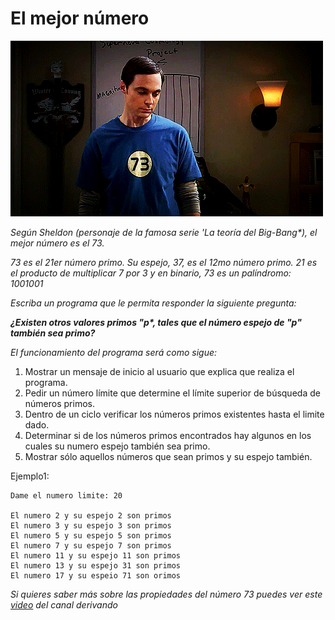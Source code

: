 # El mejor número

![](/00.-Sources/Gifs/Sheldon.gif)

_Según Sheldon (personaje de la famosa serie 'La teoría del Big-Bang*), el mejor número es el 73._

_73 es el 21er número primo. Su espejo, 37, es el 12mo número primo. 21 es el producto de multiplicar 7 por 3 y en binario, 73 es un palíndromo: 1001001_

_Escriba un programa que le permita responder la siguiente pregunta:_

_**¿Existen otros valores primos "p*, tales que el número espejo de "p" también sea primo?**_

_El funcionamiento del programa será como sigue:_

1. Mostrar un mensaje de inicio al usuario que explica que realiza el programa.
2. Pedir un número límite que determine el límite superior de búsqueda de números primos.
3. Dentro de un ciclo verificar los números primos existentes hasta el limite dado.
4. Determinar si de los números primos encontrados hay algunos en los cuales su numero espejo también sea primo.
5. Mostrar sólo aquellos números que sean primos y su espejo también.

Ejemplo1:

```
Dame el numero limite: 20

El numero 2 y su espejo 2 son primos
El numero 3 y su espejo 3 son primos
El numero 5 y su espejo 5 son primos
El numero 7 y su espejo 7 son primos
El numero 11 y su espejo 11 son primos
El numero 13 y su espejo 31 son primos
El numero 17 y su espeio 71 son orimos

```
_Si quieres saber más sobre las propiedades del número 73 puedes ver este [video](https://www.youtube.com/watch?v=R7hTUxzbH48) del canal derivando_


